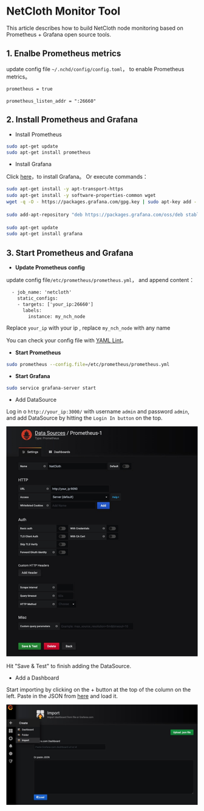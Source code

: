 # NetCloth Monitor Tool

This article describes how to build NetCloth node monitoring based on Prometheus + Grafana open source tools.

## 1. Enalbe Prometheus metrics

update config file ```~/.nchd/config/config.toml```， to enable Prometheus metrics。

```text
prometheus = true

prometheus_listen_addr = ":26660"
```

<!-- and then restart ```nchd```.  Click [here](../advanced/Q&A.md#How to restart the node program)。 -->

## 2. Install Prometheus and Grafana

* Install Prometheus
  
```bash
sudo apt-get update
sudo apt-get install prometheus
```

* Install Grafana
  
Click [here](https://grafana.com/docs/grafana/latest/installation/debian/)，to install Grafana。 Or execute commands：

```bash
sudo apt-get install -y apt-transport-https
sudo apt-get install -y software-properties-common wget
wget -q -O - https://packages.grafana.com/gpg.key | sudo apt-key add -

sudo add-apt-repository "deb https://packages.grafana.com/oss/deb stable main"

sudo apt-get update
sudo apt-get install grafana
```

## 3. Start Prometheus and Grafana

* **Update Prometheus config**
  
update config file```/etc/prometheus/prometheus.yml```， and append content：
  
```text
  - job_name: 'netcloth'
    static_configs:
    - targets: ['your_ip:26660']
      labels:
        instance: my_nch_node
```

Replace ```your_ip``` with your ip , replace ```my_nch_node``` with any name

You can check your config file with [YAML Lint](http://www.yamllint.com/)。

* **Start Prometheus**

```bash
sudo prometheus --config.file=/etc/prometheus/prometheus.yml
```

* **Start Grafana**

```bash
sudo service grafana-server start
```

* Add DataSource

Log in o ```http://your_ip:3000/``` with username ```admin``` and password ```admin```, and add DataSource by hitting the ```Login In button``` on the top.

![](../../images/monitor-1.jpg)

Hit "Save & Test" to finish adding the DataSource.

* Add a Dashboard

Start importing by clicking on the + button at the top of the column on the left. Paste in the JSON from [here](https://github.com/iavl/monitor/blob/master/nch_dashboard.json) and load it.

![](../../images/monitor-2.jpg)
